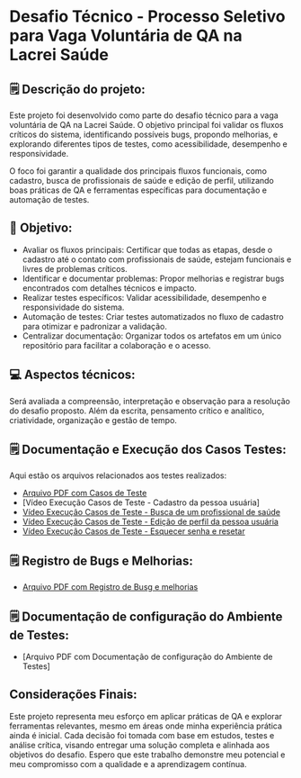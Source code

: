 # Desafio Técnico - Processo Seletivo para Vaga Voluntária de QA na Lacrei Saúde


## 🗒️ Descrição do projeto:

Este projeto foi desenvolvido como parte do desafio técnico para a vaga voluntária de QA na Lacrei Saúde. O objetivo principal foi validar os fluxos críticos do sistema, identificando possíveis bugs, propondo melhorias, e explorando diferentes tipos de testes, como acessibilidade, desempenho e responsividade.

O foco foi garantir a qualidade dos principais fluxos funcionais, como cadastro, busca de profissionais de saúde e edição de perfil, utilizando boas práticas de QA e ferramentas específicas para documentação e automação de testes.


## 🚩 Objetivo:

- Avaliar os fluxos principais: Certificar que todas as etapas, desde o cadastro até o contato com profissionais de saúde, estejam funcionais e livres de problemas críticos.
- Identificar e documentar problemas: Propor melhorias e registrar bugs encontrados com detalhes técnicos e impacto.
- Realizar testes específicos: Validar acessibilidade, desempenho e responsividade do sistema.
- Automação de testes: Criar testes automatizados no fluxo de cadastro para otimizar e padronizar a validação.
- Centralizar documentação: Organizar todos os artefatos em um único repositório para facilitar a colaboração e o acesso.
	

## 💻 Aspectos técnicos:

Será avaliada a compreensão, interpretação e observação para a resolução do desafio proposto. Além da escrita, pensamento crítico e analítico, criatividade, organização e gestão de tempo. 

## 🗒️ Documentação e Execução dos Casos Testes:

Aqui estão os arquivos relacionados aos testes realizados:

- [Arquivo PDF com Casos de Teste](https://github.com/Aldaalmeida/Desafio-Quality-Assurance-Lacrei-Sa-de/blob/main/Documenta%C3%A7%C3%A3o%20Casos%20de%20Teste.pdf)
- [Vídeo Execução Casos de Teste - Cadastro da pessoa usuária]
- [Vídeo Execução Casos de Teste - Busca de um profissional de saúde](https://github.com/Aldaalmeida/Desafio-Quality-Assurance-Lacrei-Sa-de/blob/main/Execu%C3%A7%C3%A3o%20de%20Casos%20de%20Teste%20-%20Busca%20de%20um%20Profissional%20de%20Sa%C3%BAde.mp4)
- [Vídeo Execução Casos de Teste - Edição de perfil da pessoa usuária](https://github.com/Aldaalmeida/Desafio-Quality-Assurance-Lacrei-Sa-de/blob/main/Execu%C3%A7%C3%A3o%20de%20Casos%20de%20Teste%20-%20Edi%C3%A7%C3%A3o%20de%20Perfil%20da%20Pessoa%20Usu%C3%A1ria.mp4)
- [Vídeo Execução Casos de Teste - Esquecer senha e resetar](https://github.com/Aldaalmeida/Desafio-Quality-Assurance-Lacrei-Sa-de/blob/main/Execu%C3%A7%C3%A3o%20de%20Casos%20de%20Teste%20-%20Esquecer%20Senha%20e%20Resetar.mp4)

## 🗒️ Registro de Bugs e Melhorias:

- [Arquivo PDF com Registro de Busg e melhorias](https://github.com/Aldaalmeida/Desafio-Quality-Assurance-Lacrei-Sa-de/blob/main/Registro%20de%20Bugs%20e%20Melhorias.pdf)

## 🗒️ Documentação de configuração do Ambiente de Testes:

- [Arquivo PDF com Documentação de configuração do Ambiente de Testes]


## Considerações Finais: 

Este projeto representa meu esforço em aplicar práticas de QA e explorar ferramentas relevantes, mesmo em áreas onde minha experiência prática ainda é inicial. Cada decisão foi tomada com base em estudos, testes e análise crítica, visando entregar uma solução completa e alinhada aos objetivos do desafio. Espero que este trabalho demonstre meu potencial e meu compromisso com a qualidade e a aprendizagem contínua.

